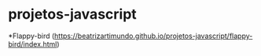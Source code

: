﻿# projetos-javascript
 
 *Flappy-bird (https://beatrizartimundo.github.io/projetos-javascript/flappy-bird/index.html)
